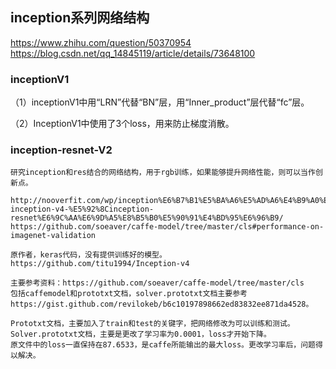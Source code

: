 ## inception系列网络结构

https://www.zhihu.com/question/50370954
https://blog.csdn.net/qq_14845119/article/details/73648100


### inceptionV1

（1）inceptionV1中用“LRN”代替“BN”层，用“Inner_product”层代替“fc”层。

（2）InceptionV1中使用了3个loss，用来防止梯度消散。














### inception-resnet-V2

```
研究inception和res结合的网络结构，用于rgb训练，如果能够提升网络性能，则可以当作创新点。

http://nooverfit.com/wp/inception%E6%B7%B1%E5%BA%A6%E5%AD%A6%E4%B9%A0%E5%AE%B6%E6%97%8F%E7%9B%98%E7%82%B9-inception-v4-%E5%92%8Cinception-resnet%E6%9C%AA%E6%9D%A5%E8%B5%B0%E5%90%91%E4%BD%95%E6%96%B9/
https://github.com/soeaver/caffe-model/tree/master/cls#performance-on-imagenet-validation

原作者，keras代码，没有提供训练好的模型。https://github.com/titu1994/Inception-v4

主要参考资料：https://github.com/soeaver/caffe-model/tree/master/cls
包括caffemodel和prototxt文档，solver.prototxt文档主要参考https://gist.github.com/revilokeb/b6c10197898662ed83832ee871da4528。

Prototxt文档，主要加入了train和test的关键字，把网络修改为可以训练和测试。
Solver.prototxt文档，主要是更改了学习率为0.0001，loss才开始下降。
原文件中的loss一直保持在87.6533，是caffe所能输出的最大loss。更改学习率后，问题得以解决。

```

